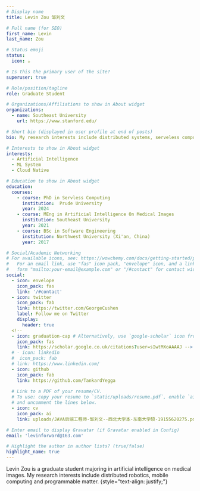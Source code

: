 ```yaml
---
# Display name
title: Levin Zou 邹刘文

# Full name (for SEO)
first_name: Levin
last_name: Zou

# Status emoji
status:
  icon: ☕️

# Is this the primary user of the site?
superuser: true

# Role/position/tagline
role: Graduate Student

# Organizations/Affiliations to show in About widget
organizations:
  - name: Southeast University
    url: https://www.stanford.edu/

# Short bio (displayed in user profile at end of posts)
bio: My research interests include distributed systems, serveless computing and machine learning for system.

# Interests to show in About widget
interests:
  - Artificial Intelligence
  - ML System
  - Cloud Native

# Education to show in About widget
education:
  courses:
    - course: PhD in Servless Computing
      institution:  Prude University
      year: 2024
    - course: MEng in Artificial Intelligence On Medical Images
      institution: Southeast University
      year: 2021
    - course: BSc in Software Engineering
      institution: Northwest University (Xi'an, China)
      year: 2017

# Social/Academic Networking
# For available icons, see: https://wowchemy.com/docs/getting-started/page-builder/#icons
#   For an email link, use "fas" icon pack, "envelope" icon, and a link in the
#   form "mailto:your-email@example.com" or "/#contact" for contact widget.
social:
  - icon: envelope
    icon_pack: fas
    link: '/#contact'
  - icon: twitter
    icon_pack: fab
    link: https://twitter.com/GeorgeCushen
    label: Follow me on Twitter
    display:
      header: true
  <!--
  - icon: graduation-cap # Alternatively, use `google-scholar` icon from `ai` icon pack
    icon_pack: fas
    link: https://scholar.google.co.uk/citations?user=sIwtMXoAAAAJ -->
  # - icon: linkedin
  #  icon_pack: fab
  # link: https://www.linkedin.com/
  - icon: github
    icon_pack: fab
    link: https://github.com/TankardYegga
 
  # Link to a PDF of your resume/CV.
  # To use: copy your resume to `static/uploads/resume.pdf`, enable `ai` icons in `params.yaml`,
  # and uncomment the lines below.
  - icon: cv
    icon_pack: ai
    link: uploads/JAVA后端工程师-邹刘文--西北大学本-东南大学硕-19155620275.pdf

# Enter email to display Gravatar (if Gravatar enabled in Config)
email: 'levinforward@163.com'

# Highlight the author in author lists? (true/false)
highlight_name: true
---
```


Levin Zou is a graduate student majoring in artificial intelligence on medical images. My research interests include distributed robotics, mobile computing and programmable matter. 
{style="text-align: justify;"}
